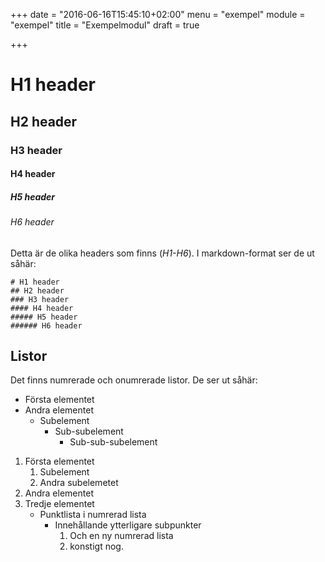 +++
date = "2016-06-16T15:45:10+02:00"
menu = "exempel"
module = "exempel"
title = "Exempelmodul"
draft = true

+++

# H1 header
## H2 header
### H3 header
#### H4 header
##### H5 header
###### H6 header

Detta är de olika headers som finns (*H1-H6*). I markdown-format ser de ut såhär:
```text
# H1 header
## H2 header
### H3 header
#### H4 header
##### H5 header
###### H6 header
```

## Listor

Det finns numrerade och onumrerade listor. De ser ut såhär:

- Första elementet
- Andra elementet
  + Subelement
    - Sub-subelement
      * Sub-sub-subelement
      
1. Första elementet
   1. Subelement
   2. Andra subelemetet
2. Andra elementet
3. Tredje elementet
   - Punktlista i numrerad lista
     - Innehållande ytterligare subpunkter
       1. Och en ny numrerad lista
       2. konstigt nog.
